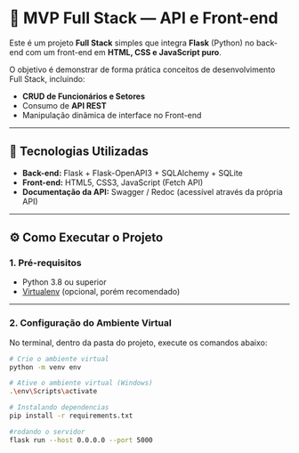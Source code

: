 # 🚀 MVP Full Stack — API e Front-end

Este é um projeto **Full Stack** simples que integra **Flask** (Python) no back-end com um front-end em **HTML, CSS e JavaScript puro**.

O objetivo é demonstrar de forma prática conceitos de desenvolvimento Full Stack, incluindo:

- **CRUD de Funcionários e Setores**
- Consumo de **API REST**
- Manipulação dinâmica de interface no Front-end

---

## 📂 Tecnologias Utilizadas

- **Back-end:** Flask + Flask-OpenAPI3 + SQLAlchemy + SQLite
- **Front-end:** HTML5, CSS3, JavaScript (Fetch API)
- **Documentação da API:** Swagger / Redoc (acessível através da própria API)

---

## ⚙️ Como Executar o Projeto

### 1. Pré-requisitos

- Python 3.8 ou superior
- [Virtualenv](https://virtualenv.pypa.io/en/latest/installation.html) (opcional, porém recomendado)

---

### 2. Configuração do Ambiente Virtual

No terminal, dentro da pasta do projeto, execute os comandos abaixo:

```bash
# Crie o ambiente virtual
python -m venv env

# Ative o ambiente virtual (Windows)
.\env\Scripts\activate

# Instalando dependencias
pip install -r requirements.txt

#rodando o servidor
flask run --host 0.0.0.0 --port 5000
